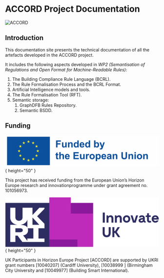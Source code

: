 # ACCORD Project Documentation
![ACCORD](./accord.jpg)
## Introduction

This documentation site presents the technical documentation of all the artefacts developed in the ACCORD project.

It includes the following aspects developed in *WP2 (Semantisation of Regulations and Open Format for Machine-Readable Rules)*:

1. The Building Compliance Rule Language (BCRL).
2. The Rule Formalisation Process and the BCRL Format.
3. Artificial Intelligence models and tools.
4. The Rule Formalisation Tool (RFT).
5. Semantic storage:
	1. GraphDFB Rules Repository.
	2. Semantic BSDD.


## Funding
![EU](./eu.jpg){ height="50" }

This project has received funding from the European Union’s Horizon Europe research and innovationprogramme under grant agreement no. 101056973.


![InnovateUK](./innovate.png){ height="50" }

UK Participants in Horizon Europe Project [ACCORD] are supported by UKRI grant numbers [10040207] (Cardiff University), [10038999 ] (Birmingham City University and [10049977] (Building Smart International).
